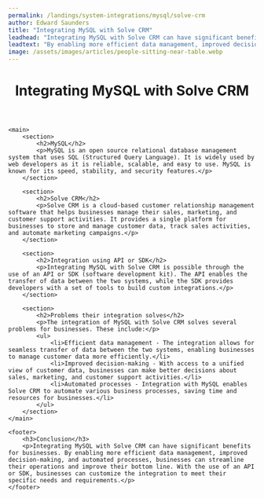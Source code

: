 ```yaml
---
permalink: /landings/system-integrations/mysql/solve-crm
author: Edward Saunders
title: "Integrating MySQL with Solve CRM"
leadhead: "Integrating MySQL with Solve CRM can have significant benefits for businesses"
leadtext: "By enabling more efficient data management, improved decision-making, and automated processes, businesses can streamline their operations and improve their bottom line. With the use of an API or SDK, businesses can customize the integration to meet their specific needs and requirements."
image: /assets/images/articles/people-sitting-near-table.webp
---
```

<div class="arttext">	<header>
		<h1>Integrating MySQL with Solve CRM</h1>
	</header>

	<main>
		<section>
			<h2>MySQL</h2>
			<p>MySQL is an open source relational database management system that uses SQL (Structured Query Language). It is widely used by web developers as it is reliable, scalable, and easy to use. MySQL is known for its speed, stability, and security features.</p>
		</section>

		<section>
			<h2>Solve CRM</h2>
			<p>Solve CRM is a cloud-based customer relationship management software that helps businesses manage their sales, marketing, and customer support activities. It provides a single platform for businesses to store and manage customer data, track sales activities, and automate marketing campaigns.</p>
		</section>

		<section>
			<h2>Integration using API or SDK</h2>
			<p>Integrating MySQL with Solve CRM is possible through the use of an API or SDK (software development kit). The API enables the transfer of data between the two systems, while the SDK provides developers with a set of tools to build custom integrations.</p>
		</section>

		<section>
			<h2>Problems their integration solves</h2>
			<p>The integration of MySQL with Solve CRM solves several problems for businesses. These include:</p>
			<ul>
				<li>Efficient data management - The integration allows for seamless transfer of data between the two systems, enabling businesses to manage customer data more efficiently.</li>
				<li>Improved decision-making - With access to a unified view of customer data, businesses can make better decisions about sales, marketing, and customer support activities.</li>
				<li>Automated processes - Integration with MySQL enables Solve CRM to automate various business processes, saving time and resources for businesses.</li>
			</ul>
		</section>
	</main>

	<footer>
		<h3>Conclusion</h3>
		<p>Integrating MySQL with Solve CRM can have significant benefits for businesses. By enabling more efficient data management, improved decision-making, and automated processes, businesses can streamline their operations and improve their bottom line. With the use of an API or SDK, businesses can customize the integration to meet their specific needs and requirements.</p>
	</footer>
</div>